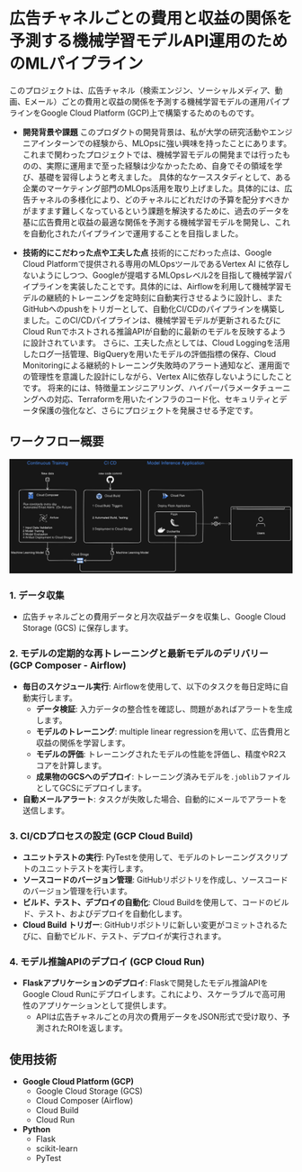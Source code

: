 # 広告チャネルごとの費用と収益の関係を予測する機械学習モデルAPI運用のためのMLパイプライン

このプロジェクトは、広告チャネル（検索エンジン、ソーシャルメディア、動画、Eメール）ごとの費用と収益の関係を予測する機械学習モデルの運用パイプラインをGoogle Cloud Platform (GCP)上で構築するためのものです。


- **開発背景や課題**
  このプロダクトの開発背景は、私が大学の研究活動やエンジニアインターンでの経験から、MLOpsに強い興味を持ったことにあります。これまで関わったプロジェクトでは、機械学習モデルの開発までは行ったものの、実際に運用まで至った経験は少なかったため、自身でその領域を学び、基礎を習得しようと考えました。
具体的なケーススタディとして、ある企業のマーケティング部門のMLOps活用を取り上げました。具体的には、広告チャネルの多様化により、どのチャネルにどれだけの予算を配分すべきかがますます難しくなっているという課題を解決するために、過去のデータを基に広告費用と収益の最適な関係を予測する機械学習モデルを開発し、これを自動化されたパイプラインで運用することを目指しました。

- **技術的にこだわった点や工夫した点**
  技術的にこだわった点は、Google Cloud Platformで提供される専用のMLOpsツールであるVertex AI に依存しないようにしつつ、Googleが提唱するMLOpsレベル2を目指して機械学習パイプラインを実装したことです。具体的には、Airflowを利用して機械学習モデルの継続的トレーニングを定時刻に自動実行させるように設計し、またGitHubへのpushをトリガーとして、自動化CI/CDのパイプラインを構築しました。このCI/CDパイプラインは、機械学習モデルが更新されるたびにCloud Runでホストされる推論APIが自動的に最新のモデルを反映するように設計されています。
さらに、工夫した点としては、Cloud Loggingを活用したログ一括管理、BigQueryを用いたモデルの評価指標の保存、Cloud Monitoringによる継続的トレーニング失敗時のアラート通知など、運用面での管理性を意識した設計にしながら、Vertex AIに依存しないようにしたことです。
将来的には、特徴量エンジニアリング、ハイパーパラメータチューニングへの対応、Terraformを用いたインフラのコード化、セキュリティとデータ保護の強化など、さらにプロジェクトを発展させる予定です。


## ワークフロー概要

![Workflow](image/Airflow.png)

### 1. データ収集

- 広告チャネルごとの費用データと月次収益データを収集し、Google Cloud Storage (GCS) に保存します。

### 2. モデルの定期的な再トレーニングと最新モデルのデリバリー (GCP Composer - Airflow)

- **毎日のスケジュール実行**: Airflowを使用して、以下のタスクを毎日定時に自動実行します。
  - **データ検証**: 入力データの整合性を確認し、問題があればアラートを生成します。
  - **モデルのトレーニング**: multiple linear regressionを用いて、広告費用と収益の関係を学習します。
  - **モデルの評価**: トレーニングされたモデルの性能を評価し、精度やR2スコアを計算します。
  - **成果物のGCSへのデプロイ**: トレーニング済みモデルを`.joblib`ファイルとしてGCSにデプロイします。
- **自動メールアラート**: タスクが失敗した場合、自動的にメールでアラートを送信します。

### 3. CI/CDプロセスの設定 (GCP Cloud Build)

- **ユニットテストの実行**: PyTestを使用して、モデルのトレーニングスクリプトのユニットテストを実行します。
- **ソースコードのバージョン管理**: GitHubリポジトリを作成し、ソースコードのバージョン管理を行います。
- **ビルド、テスト、デプロイの自動化**: Cloud Buildを使用して、コードのビルド、テスト、およびデプロイを自動化します。
- **Cloud Build トリガー**: GitHubリポジトリに新しい変更がコミットされるたびに、自動でビルド、テスト、デプロイが実行されます。

### 4. モデル推論APIのデプロイ (GCP Cloud Run)

- **Flaskアプリケーションのデプロイ**: Flaskで開発したモデル推論APIをGoogle Cloud Runにデプロイします。これにより、スケーラブルで高可用性のアプリケーションとして提供します。
  - APIは広告チャネルごとの月次の費用データをJSON形式で受け取り、予測されたROIを返します。

## 使用技術

- **Google Cloud Platform (GCP)**
  - Google Cloud Storage (GCS)
  - Cloud Composer (Airflow)
  - Cloud Build
  - Cloud Run
- **Python**
  - Flask
  - scikit-learn
  - PyTest

